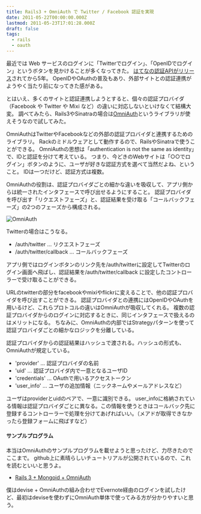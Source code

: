 ```yaml
---
title: Rails3 + OmniAuth で Twitter / Facebook 認証を実現
date: 2011-05-22T00:00:00.000Z
lastmod: 2011-05-23T17:01:28.000Z
draft: false
tags:
  - rails
  - oauth
---
```


最近では Web サービスのログインに「Twitterでログイン」、「OpenIDでログイン」というボタンを見かけることが多くなってきた。 [はてなの認証APIがリリース](/posts/20060424/p01)されてから5年。 OpenIDやOAuthの普及もあり、外部サイトとの認証連携がようやく当たり前になってきた感がある。

とはいえ、多くのサイトと認証連携しようとすると、個々の認証プロバイダ（Facebook や Twitter や Mixi など）の違いに対応しないといけなくて結構大変。 調べてみたら、Rails3やSinatraの場合は[OmniAuth](https://github.com/intridea/omniauth)というライブラリが使えそうなので試してみた。

OmniAuthはTwitterやFacebookなどの外部の認証プロバイダと連携するためのライブラリ。 Rackのミドルウェアとして動作するので、RailsやSinatraで使うことができる。 OmniAuthの思想は「authentication is not the same as identity」で、IDと認証を分けて考えている。 つまり、今どきのWebサイトは「○○でログイン」ボタンのように、ユーザが好きな認証方式を選べて当然だよね、ということ。 IDは一つだけど、認証方式は複数。

OmniAuthの役割は、認証プロバイダごとの細かな違いを吸収して、アプリ側からは統一されたインタフェースで呼び出せるようにすること。 認証プロバイダを呼び出す「リクエストフェーズ」と、認証結果を受け取る「コールバックフェーズ」の2つのフェーズから構成される。

![OmniAuth](@/assets/flickr/5741731688.jpg "OmniAuth")

Twitterの場合はこうなる。

- /auth/twitter … リクエストフェーズ
- /auth/twitter/callback … コールバックフェーズ

アプリ側ではログインボタンのリンク先を/auth/twitterに設定してTwitterのログイン画面へ飛ばし、認証結果を/auth/twitter/callback に設定したコントローラーで受け取ることができる。

URLのtwitterの部分をfacebookやmixiやflickrに変えることで、他の認証プロバイダを呼び出すことができる。 認証プロバイダとの連携にはOpenIDやOAuthを用いるけど、これらプロトコルの違いはOmniAuthが吸収してくれる。 複数の認証プロバイダからのログインに対応するときに、同じインタフェースで扱えるのはメリットになる。 ちなみに、OmniAuthの内部ではStrategyパターンを使って認証プロバイダごとの細かなロジックを分離している。

認証プロバイダからの認証結果はハッシュで渡される。ハッシュの形式も、OmniAuthが規定している。

- 'provider' … 認証プロバイダの名前
- 'uid' … 認証プロバイダ内で一意となるユーザID
- 'credentials' … OAuthで用いるアクセストークン
- 'user_info' … ユーザの追加情報（ニックネームやメールアドレスなど）

ユーザはproviderとuidのペアで、一意に識別できる。 user_infoに格納されている情報は認証プロバイダごとに異なる。この情報を使うときはコールバック先に登録するコントローラーで処理を分けてあげればいい。（メアドが取得できなかったら登録フォームに飛ばすなど）

#### サンプルプログラム

本当はOmniAuthのサンプルプログラムを載せようと思ったけど、力尽きたのでここまで。 github上に素晴らしいチュートリアルが公開されているので、これを読むといいと思うよ。

- [Rails 3 + Mongoid + OmniAuth](https://github.com/railsapps/rails3-mongoid-omniauth/wiki/Tutorial)

僕はdevise + OmniAuthの組み合わせでEvernote経由のログインを試したけど、最初はdeviseを使わずにOmniAuth単体で使ってみる方が分かりやすいと思う。
